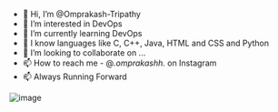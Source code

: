 - 👋 Hi, I’m @Omprakash-Tripathy
- 👀 I’m interested in DevOps
- 🌱 I’m currently learning DevOps
- 🌱 I know languages like C, C++, Java, HTML and CSS and Python
- 💞️ I’m looking to collaborate on ...
- 📫 How to reach me - @_.omprakashh._ on Instagram
- 📫 Always Running Forward

<!---
Omprakash-Tripathy/Omprakash-Tripathy is a ✨ special ✨ repository because its `README.md` (this file) appears on your GitHub profile.
You can click the Preview link to take a look at your changes.
--->

![image](https://user-images.githubusercontent.com/91965383/227646844-ef578433-d1e3-42e2-994d-c26c98dcb0b7.png)

